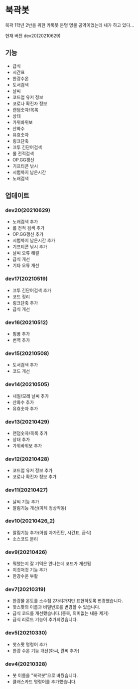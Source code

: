 # 북곽봇
북곽 1학년 2반을 위한 카톡봇
분명 명물 공약이었는데 내가 하고 있다...

현재 버전 dev20(20210629)

기능
--------
* 급식
* 시간표
* 한강수온
* 도서검색
* 날씨
* 코드업 유저 정보
* 코로나 확진자 정보
* 랜덤숫자/목록
* 상태
* 가위바위보
* 산화수
* 유효숫자
* 링크단축
* 끄투 긴단어검색
* 롤 전적검색
* OP.GG갱신
* 기프티콘 낚시
* 시험까지 남은시간
* 노래검색


업데이트
--------
### dev20(20210629)
* 노래검색 추가
* 롤 전적 검색 추가
* OP.GG갱신 추가
* 시험까지 남은시간 추가
* 기프티콘 낚시 추가
* 날씨 오류 해결
* 급식 개선
* 기타 오류 개선
### dev17(20210519)
* 끄투 긴단어검색 추가
* 코드 정리
* 링크단축 추가
* 급식 개선
### dev16(20210512)
* 핑퐁 추가
* 번역 추가
### dev15(20210508)
* 도서검색 추가
* 코드 개선
### dev14(20210505)
* 내일/모레 날씨 추가
* 산화수 추가
* 유효숫자 추가
### dev13(20210429)
* 랜덤숫자/목록 추가
* 상태 추가
* 가위바위보 추가
### dev12(20210428)
* 코드업 유저 정보 추가
* 코로나 확진자 정보 추가
### dev11(20210427)
* 날씨 기능 추가
* 알림기능 개선(이제 정상작동)
### dev10(20210426_2)
* 알림기능 추가(아침 자가진단, 시간표, 급식)
* 소스코드 분리
### dev9(20210426)
* 뭐했는지 잘 기억은 안나는데 코드가 개선됨
* 이것저것 기능 추가
* 한강수온 부활
### dev7(20210319)
* 한강물 온도를 소수점 2자리까지만 표현하도록 변경했습니다.
* 핫스팟의 이름과 비밀번호를 변경할 수 있습니다.
* 급식 코드를 개선했습니다.(중복, 의미없는 내용 제거)
* 급식 리로드 기능이 추가되었습니다.
### dev5(20210330)
* 핫스팟 명령어 추가
* 한강 수온 기능 개선(화씨, 란씨 추가)
### dev4(20210328)
* 봇 이름을 "북곽봇"으로 바꿨습니다.
* 클래스카드 명령어를 추가했습니다.
